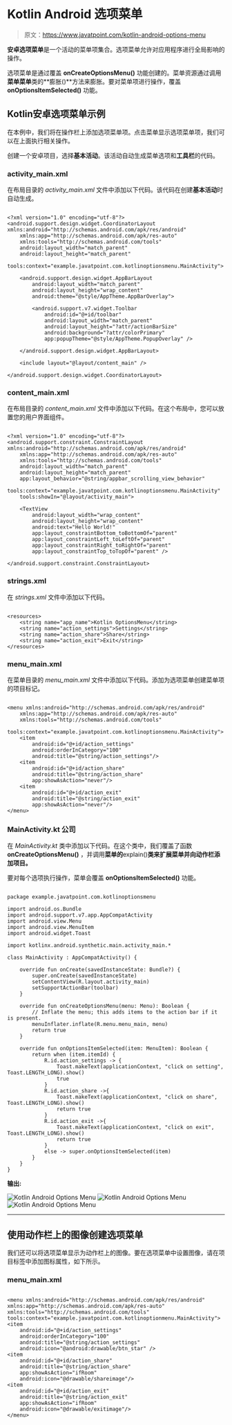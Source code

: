 # Kotlin Android 选项菜单

> 原文：<https://www.javatpoint.com/kotlin-android-options-menu>

**安卓选项菜单**是一个活动的菜单项集合。选项菜单允许对应用程序进行全局影响的操作。

选项菜单是通过覆盖 **onCreateOptionsMenu()** 功能创建的。菜单资源通过调用**菜单菜单**类的**膨胀()**方法来膨胀。要对菜单项进行操作，覆盖 **onOptionsItemSelected()** 功能。

## Kotlin安卓选项菜单示例

在本例中，我们将在操作栏上添加选项菜单项。点击菜单显示选项菜单项，我们可以在上面执行相关操作。

创建一个安卓项目，选择**基本活动**。该活动自动生成菜单选项和**工具栏**的代码。

### activity_main.xml

在布局目录的 *activity_main.xml* 文件中添加以下代码。该代码在创建**基本活动**时自动生成。

```

<?xml version="1.0" encoding="utf-8"?>
<android.support.design.widget.CoordinatorLayout xmlns:android="http://schemas.android.com/apk/res/android"
    xmlns:app="http://schemas.android.com/apk/res-auto"
    xmlns:tools="http://schemas.android.com/tools"
    android:layout_width="match_parent"
    android:layout_height="match_parent"
    tools:context="example.javatpoint.com.kotlinoptionsmenu.MainActivity">

    <android.support.design.widget.AppBarLayout
        android:layout_width="match_parent"
        android:layout_height="wrap_content"
        android:theme="@style/AppTheme.AppBarOverlay">

        <android.support.v7.widget.Toolbar
            android:id="@+id/toolbar"
            android:layout_width="match_parent"
            android:layout_height="?attr/actionBarSize"
            android:background="?attr/colorPrimary"
            app:popupTheme="@style/AppTheme.PopupOverlay" />

    </android.support.design.widget.AppBarLayout>

    <include layout="@layout/content_main" />

</android.support.design.widget.CoordinatorLayout>

```

### content_main.xml

在布局目录的 *content_main.xml* 文件中添加以下代码。在这个布局中，您可以放置您的用户界面组件。

```

<?xml version="1.0" encoding="utf-8"?>
<android.support.constraint.ConstraintLayout xmlns:android="http://schemas.android.com/apk/res/android"
    xmlns:app="http://schemas.android.com/apk/res-auto"
    xmlns:tools="http://schemas.android.com/tools"
    android:layout_width="match_parent"
    android:layout_height="match_parent"
    app:layout_behavior="@string/appbar_scrolling_view_behavior"
    tools:context="example.javatpoint.com.kotlinoptionsmenu.MainActivity"
    tools:showIn="@layout/activity_main">

    <TextView
        android:layout_width="wrap_content"
        android:layout_height="wrap_content"
        android:text="Hello World!"
        app:layout_constraintBottom_toBottomOf="parent"
        app:layout_constraintLeft_toLeftOf="parent"
        app:layout_constraintRight_toRightOf="parent"
        app:layout_constraintTop_toTopOf="parent" />

</android.support.constraint.ConstraintLayout>

```

### strings.xml

在 *strings.xml* 文件中添加以下代码。

```

<resources>
    <string name="app_name">Kotlin OptionsMenu</string>
    <string name="action_settings">Settings</string>
    <string name="action_share">Share</string>
    <string name="action_exit">Exit</string>
</resources>

```

### menu_main.xml

在菜单目录的 *menu_main.xml* 文件中添加以下代码。添加为选项菜单创建菜单项的项目标记。

```

<menu xmlns:android="http://schemas.android.com/apk/res/android"
    xmlns:app="http://schemas.android.com/apk/res-auto"
    xmlns:tools="http://schemas.android.com/tools"
    tools:context="example.javatpoint.com.kotlinoptionsmenu.MainActivity">
    <item
        android:id="@+id/action_settings"
        android:orderInCategory="100"
        android:title="@string/action_settings"/>
    <item
        android:id="@+id/action_share"
        android:title="@string/action_share"
        app:showAsAction="never"/>
    <item
        android:id="@+id/action_exit"
        android:title="@string/action_exit"
        app:showAsAction="never"/>
</menu>

```

### MainActivity.kt 公司

在 *MainActivity.kt* 类中添加以下代码。在这个类中，我们覆盖了函数 **onCreateOptionsMenu()** ，并调用**菜单的**explain()**类来扩展菜单并向动作栏添加项目。**

要对每个选项执行操作，菜单会覆盖 **onOptionsItemSelected()** 功能。

```

package example.javatpoint.com.kotlinoptionsmenu

import android.os.Bundle
import android.support.v7.app.AppCompatActivity
import android.view.Menu
import android.view.MenuItem
import android.widget.Toast

import kotlinx.android.synthetic.main.activity_main.*

class MainActivity : AppCompatActivity() {

    override fun onCreate(savedInstanceState: Bundle?) {
        super.onCreate(savedInstanceState)
        setContentView(R.layout.activity_main)
        setSupportActionBar(toolbar)
    }

    override fun onCreateOptionsMenu(menu: Menu): Boolean {
        // Inflate the menu; this adds items to the action bar if it is present.
        menuInflater.inflate(R.menu.menu_main, menu)
        return true
    }

    override fun onOptionsItemSelected(item: MenuItem): Boolean {
        return when (item.itemId) {
            R.id.action_settings -> {
                Toast.makeText(applicationContext, "click on setting", Toast.LENGTH_LONG).show()
                true
            }
            R.id.action_share ->{
                Toast.makeText(applicationContext, "click on share", Toast.LENGTH_LONG).show()
                return true
            }
            R.id.action_exit ->{
                Toast.makeText(applicationContext, "click on exit", Toast.LENGTH_LONG).show()
                return true
            }
            else -> super.onOptionsItemSelected(item)
        }
    }
}

```

**输出:**

![Kotlin Android Options Menu](img/cc94b1f83950181528f44c75461ce9ad.png) ![Kotlin Android Options Menu](img/51f82cadcd2944e52a534d8e4127c8f4.png)
![Kotlin Android Options Menu](img/8dbb3341336e61285c0b4866b9a6b0d7.png)

* * *

## 使用动作栏上的图像创建选项菜单

我们还可以将选项菜单显示为动作栏上的图像。要在选项菜单中设置图像，请在项目标签中添加图标属性，如下所示。

### menu_main.xml

```

<menu xmlns:android="http://schemas.android.com/apk/res/android"
xmlns:app="http://schemas.android.com/apk/res-auto"
xmlns:tools="http://schemas.android.com/tools"
tools:context="example.javatpoint.com.kotlinoptionmenu.MainActivity">
<item
    android:id="@+id/action_settings"
    android:orderInCategory="100"
    android:title="@string/action_settings"
    android:icon="@android:drawable/btn_star" />
<item
    android:id="@+id/action_share"
    android:title="@string/action_share"
    app:showAsAction="ifRoom"
    android:icon="@drawable/shareimage"/>
<item
    android:id="@+id/action_exit"
    android:title="@string/action_exit"
    app:showAsAction="ifRoom"
    android:icon="@drawable/exitimage"/>
</menu>

```